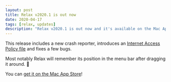 ```yaml
---
layout: post
title: Relax v2020.1 is out now
date: 2020-04-17
tags: [relax, updates]
description: "Relax v2020.1 is out now and it's available on the Mac App Store"
---
```


This release includes a new crash reporter, introduces an [Internet Access Policy file](https://www.obdev.at/en/iap/index.html) and fixes a few bugs.

Most notably Relax will remember its position in the menu bar after dragging it around. 🧲

You can [get it on the Mac App Store](/relax/appstore)!
